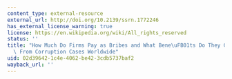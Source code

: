 ```yaml
---
content_type: external-resource
external_url: http://doi.org/10.2139/ssrn.1772246
has_external_license_warning: true
license: https://en.wikipedia.org/wiki/All_rights_reserved
status: ''
title: "How Much Do Firms Pay as Bribes and What Bene\uFB01ts Do They Get? Evidence\
  \ From Corruption Cases Worldwide"
uid: 02d39642-1c4e-4062-be42-3cdb5737baf2
wayback_url: ''
---
```

